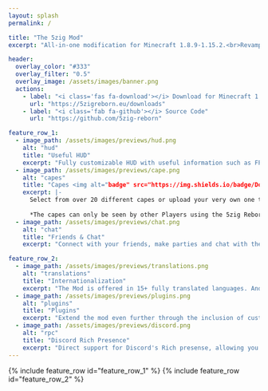 ```yaml
---
layout: splash
permalink: /

title: "The 5zig Mod"
excerpt: "All-in-one modification for Minecraft 1.8.9-1.15.2.<br>Revamp the way you play the game!"

header:
  overlay_color: "#333"
  overlay_filter: "0.5"
  overlay_image: /assets/images/banner.png
  actions:
    - label: "<i class='fas fa-download'></i> Download for Minecraft 1.8.9-1.15.2"
      url: "https://5zigreborn.eu/downloads"
    - label: "<i class='fab fa-github'></i> Source Code"
      url: "https://github.com/5zig-reborn"

feature_row_1:
  - image_path: /assets/images/previews/hud.png
    alt: "hud"
    title: "Useful HUD"
    excerpt: "Fully customizable HUD with useful information such as FPS, ping, system status and more."
  - image_path: /assets/images/previews/cape.png
    alt: "capes"
    title: "Capes <img alt="badge" src="https://img.shields.io/badge/Donator%20Reward-FF424D?logo=patreon&logoColor=white&style=for-the-badge">"
    excerpt: |- 
      Select from over 20 different capes or upload your very own one to show.
      
      *The capes can only be seen by other Players using the 5zig Reborn mod!*
  - image_path: /assets/images/previews/chat.png
    alt: "chat"
    title: "Friends & Chat"
    excerpt: "Connect with your friends, make parties and chat with them directly in-game!"

feature_row_2:
  - image_path: /assets/images/previews/translations.png
    alt: "translations"
    title: "Internationalization"
    excerpt: "The Mod is offered in 15+ fully translated languages. And we're always looking for more people to join us."
  - image_path: /assets/images/previews/plugins.png
    alt: "plugins"
    title: "Plugins"
    excerpt: "Extend the mod even further through the inclusion of custom Plugins!"
  - image_path: /assets/images/previews/discord.png
    alt: "rpc"
    title: "Discord Rich Presence"
    excerpt: "Direct support for Discord's Rich presense, allowing you to display your current activity in Minecraft on your profile."
---
```


{% include feature_row id="feature_row_1" %}
{% include feature_row id="feature_row_2" %}
